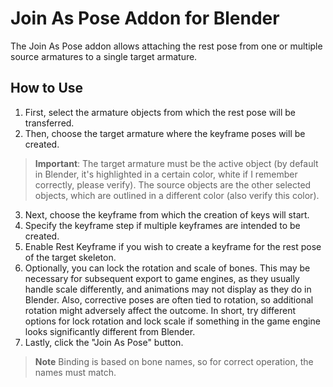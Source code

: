 # Join As Pose Addon for Blender

The Join As Pose addon allows attaching the rest pose from one or multiple source armatures to a single target armature.

## How to Use

1. First, select the armature objects from which the rest pose will be transferred.
2. Then, choose the target armature where the keyframe poses will be created.

> **Important**: The target armature must be the active object (by default in Blender, it's highlighted in a certain color, white if I remember correctly, please verify). The source objects are the other selected objects, which are outlined in a different color (also verify this color).

3. Next, choose the keyframe from which the creation of keys will start.
4. Specify the keyframe step if multiple keyframes are intended to be created.
5. Enable Rest Keyframe if you wish to create a keyframe for the rest pose of the target skeleton.
6. Optionally, you can lock the rotation and scale of bones. This may be necessary for subsequent export to game engines, as they usually handle scale differently, and animations may not display as they do in Blender. Also, corrective poses are often tied to rotation, so additional rotation might adversely affect the outcome. In short, try different options for lock rotation and lock scale if something in the game engine looks significantly different from Blender.
7. Lastly, click the "Join As Pose" button.

> **Note**
> Binding is based on bone names, so for correct operation, the names must match.